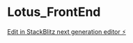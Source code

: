 # Lotus_FrontEnd

[Edit in StackBlitz next generation editor ⚡️](https://stackblitz.com/~/github.com/baldrip23/Lotus_FrontEnd)